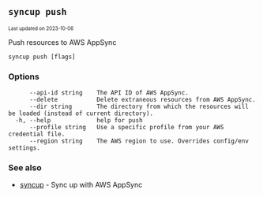 ## `syncup push`

<sub><sup>Last updated on 2023-10-06</sup></sub>

Push resources to AWS AppSync

```shell
syncup push [flags]
```

### Options

```shell
      --api-id string    The API ID of AWS AppSync.
      --delete           Delete extraneous resources from AWS AppSync.
      --dir string       The directory from which the resources will be loaded (instead of current directory).
  -h, --help             help for push
      --profile string   Use a specific profile from your AWS credential file.
      --region string    The AWS region to use. Overrides config/env settings.
```

### See also

- [syncup](syncup.md) - Sync up with AWS AppSync
